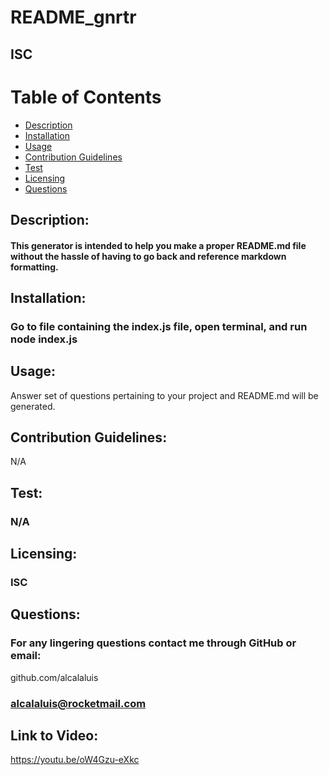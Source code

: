 # **README_gnrtr**
 ## ISC 

 # **Table of Contents** 
 - [Description](#description) 
 - [Installation](#installation) 
 - [Usage](#usage) 
 - [Contribution Guidelines](#contribution-guidelines) 
 - [Test](#test) 
 - [Licensing](#licensing) 
 - [Questions](#questions) 
 ## **Description:** 
 #### This generator is intended to help you make a proper README.md file without the hassle of having to go back and reference markdown formatting. 

 ## **Installation:** 
 ### Go to file containing the index.js file, open terminal, and run node index.js 

 ## **Usage:** 
 Answer set of questions pertaining to your project and README.md will be generated. 

 ## **Contribution Guidelines:** 
 N/A 

 ## **Test:** 
 ### N/A 

 ## **Licensing:** 
 ### ISC 
 ## **Questions:** 
 ### For any lingering questions contact me through GitHub or email: 
 github.com/alcalaluis 
 ### alcalaluis@rocketmail.com
 
 ## Link to Video: 
 https://youtu.be/oW4Gzu-eXkc
